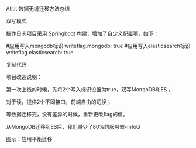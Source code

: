 Atitit 数据无缝迁移方法总结


双写模式

操作日志项目采用 Springboot 构建，增加了自定义配置项，如下：

#应用写入mongodb标识
writeflag.mongodb: true
#应用写入elasticsearch标识
writeflag.elasticsearch: true

复制代码

项目改造说明：


第一次上线的时候，先将2个写入标识设置为true，双写MongoDB和ES；


对于读，提供2个不同接口，前端自由的切换；


等数据迁移完，没有差异的时候，重新更改flag的值。

从MongoDB迁移到ES后，我们减少了80%的服务器-InfoQ


图示：应用平衡迁移

